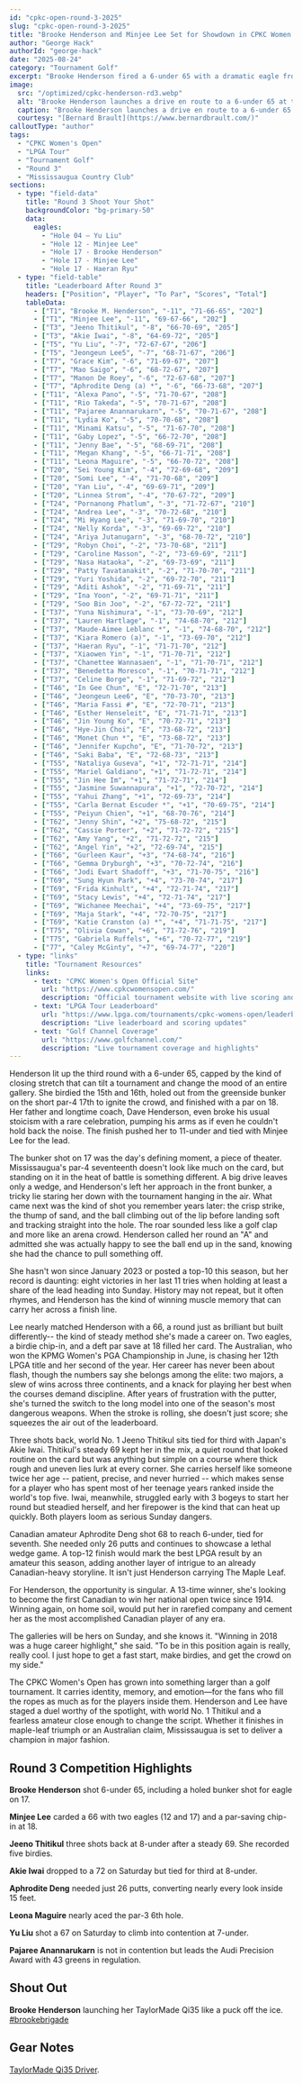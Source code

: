 ```yaml
---
id: "cpkc-open-round-3-2025"
slug: "cpkc-open-round-3-2025"
title: "Brooke Henderson and Minjee Lee Set for Showdown in CPKC Women's Open Final Round"
author: "George Hack"
authorId: "george-hack"
date: "2025-08-24"
category: "Tournament Golf"
excerpt: "Brooke Henderson fired a 6-under 65 with a dramatic eagle from the bunker on 17 to tie Minjee Lee for the lead at the CPKC Women's Open. With world No. 1 Jeeno Thitikul and rising Canadian amateur Aphrodite Deng in contention, Sunday promises a high-stakes finish at Mississaugua Golf and Country Club."
image:
  src: "/optimized/cpkc-henderson-rd3.webp"
  alt: "Brooke Henderson launches a drive en route to a 6-under 65 at the CPKC Women's Open."
  caption: "Brooke Henderson launches a drive en route to a 6-under 65 at the CPKC Women's Open."
  courtesy: "[Bernard Brault](https://www.bernardbrault.com/)"
calloutType: "author"
tags:
  - "CPKC Women's Open"
  - "LPGA Tour"
  - "Tournament Golf"
  - "Round 3"
  - "Mississaugua Country Club"
sections:
  - type: "field-data"
    title: "Round 3 Shoot Your Shot"
    backgroundColor: "bg-primary-50"
    data:
      eagles:
        - "Hole 04 – Yu Liu"
        - "Hole 12 - Minjee Lee"
        - "Hole 17 - Brooke Henderson"
        - "Hole 17 - Minjee Lee"
        - "Hole 17 - Haeran Ryu"
  - type: "field-table"
    title: "Leaderboard After Round 3"
    headers: ["Position", "Player", "To Par", "Scores", "Total"]
    tableData:
      - ["T1", "Brooke M. Henderson", "-11", "71-66-65", "202"]
      - ["T1", "Minjee Lee", "-11", "69-67-66", "202"]
      - ["T3", "Jeeno Thitikul", "-8", "66-70-69", "205"]
      - ["T3", "Akie Iwai", "-8", "64-69-72", "205"]
      - ["T5", "Yu Liu", "-7", "72-67-67", "206"]
      - ["T5", "Jeongeun Lee5", "-7", "68-71-67", "206"]
      - ["T7", "Grace Kim", "-6", "71-69-67", "207"]
      - ["T7", "Mao Saigo", "-6", "68-72-67", "207"]
      - ["T7", "Manon De Roey", "-6", "72-67-68", "207"]
      - ["T7", "Aphrodite Deng (a) *", "-6", "66-73-68", "207"]
      - ["T11", "Alexa Pano", "-5", "71-70-67", "208"]
      - ["T11", "Rio Takeda", "-5", "70-71-67", "208"]
      - ["T11", "Pajaree Anannarukarn", "-5", "70-71-67", "208"]
      - ["T11", "Lydia Ko", "-5", "70-70-68", "208"]
      - ["T11", "Minami Katsu", "-5", "71-67-70", "208"]
      - ["T11", "Gaby Lopez", "-5", "66-72-70", "208"]
      - ["T11", "Jenny Bae", "-5", "68-69-71", "208"]
      - ["T11", "Megan Khang", "-5", "66-71-71", "208"]
      - ["T11", "Leona Maguire", "-5", "66-70-72", "208"]
      - ["T20", "Sei Young Kim", "-4", "72-69-68", "209"]
      - ["T20", "Somi Lee", "-4", "71-70-68", "209"]
      - ["T20", "Yan Liu", "-4", "69-69-71", "209"]
      - ["T20", "Linnea Strom", "-4", "70-67-72", "209"]
      - ["T24", "Pornanong Phatlum", "-3", "71-72-67", "210"]
      - ["T24", "Andrea Lee", "-3", "70-72-68", "210"]
      - ["T24", "Mi Hyang Lee", "-3", "71-69-70", "210"]
      - ["T24", "Nelly Korda", "-3", "69-69-72", "210"]
      - ["T24", "Ariya Jutanugarn", "-3", "68-70-72", "210"]
      - ["T29", "Robyn Choi", "-2", "73-70-68", "211"]
      - ["T29", "Caroline Masson", "-2", "73-69-69", "211"]
      - ["T29", "Nasa Hataoka", "-2", "69-73-69", "211"]
      - ["T29", "Patty Tavatanakit", "-2", "71-70-70", "211"]
      - ["T29", "Yuri Yoshida", "-2", "69-72-70", "211"]
      - ["T29", "Aditi Ashok", "-2", "71-69-71", "211"]
      - ["T29", "Ina Yoon", "-2", "69-71-71", "211"]
      - ["T29", "Soo Bin Joo", "-2", "67-72-72", "211"]
      - ["T37", "Yuna Nishimura", "-1", "73-70-69", "212"]
      - ["T37", "Lauren Hartlage", "-1", "74-68-70", "212"]
      - ["T37", "Maude-Aimee Leblanc *", "-1", "74-68-70", "212"]
      - ["T37", "Kiara Romero (a)", "-1", "73-69-70", "212"]
      - ["T37", "Haeran Ryu", "-1", "71-71-70", "212"]
      - ["T37", "Xiaowen Yin", "-1", "71-70-71", "212"]
      - ["T37", "Chanettee Wannasaen", "-1", "71-70-71", "212"]
      - ["T37", "Benedetta Moresco", "-1", "70-71-71", "212"]
      - ["T37", "Celine Borge", "-1", "71-69-72", "212"]
      - ["T46", "In Gee Chun", "E", "72-71-70", "213"]
      - ["T46", "Jeongeun Lee6", "E", "70-73-70", "213"]
      - ["T46", "Maria Fassi #", "E", "72-70-71", "213"]
      - ["T46", "Esther Henseleit", "E", "71-71-71", "213"]
      - ["T46", "Jin Young Ko", "E", "70-72-71", "213"]
      - ["T46", "Hye-Jin Choi", "E", "73-68-72", "213"]
      - ["T46", "Monet Chun *", "E", "73-68-72", "213"]
      - ["T46", "Jennifer Kupcho", "E", "71-70-72", "213"]
      - ["T46", "Saki Baba", "E", "72-68-73", "213"]
      - ["T55", "Nataliya Guseva", "+1", "72-71-71", "214"]
      - ["T55", "Mariel Galdiano", "+1", "71-72-71", "214"]
      - ["T55", "Jin Hee Im", "+1", "71-72-71", "214"]
      - ["T55", "Jasmine Suwannapura", "+1", "72-70-72", "214"]
      - ["T55", "Yahui Zhang", "+1", "72-69-73", "214"]
      - ["T55", "Carla Bernat Escuder *", "+1", "70-69-75", "214"]
      - ["T55", "Peiyun Chien", "+1", "68-70-76", "214"]
      - ["T62", "Jenny Shin", "+2", "75-68-72", "215"]
      - ["T62", "Cassie Porter", "+2", "71-72-72", "215"]
      - ["T62", "Amy Yang", "+2", "71-72-72", "215"]
      - ["T62", "Angel Yin", "+2", "72-69-74", "215"]
      - ["T66", "Gurleen Kaur", "+3", "74-68-74", "216"]
      - ["T66", "Gemma Dryburgh", "+3", "70-72-74", "216"]
      - ["T66", "Jodi Ewart Shadoff", "+3", "71-70-75", "216"]
      - ["T69", "Sung Hyun Park", "+4", "73-70-74", "217"]
      - ["T69", "Frida Kinhult", "+4", "72-71-74", "217"]
      - ["T69", "Stacy Lewis", "+4", "72-71-74", "217"]
      - ["T69", "Wichanee Meechai", "+4", "73-69-75", "217"]
      - ["T69", "Maja Stark", "+4", "72-70-75", "217"]
      - ["T69", "Katie Cranston (a) *", "+4", "71-71-75", "217"]
      - ["T75", "Olivia Cowan", "+6", "71-72-76", "219"]
      - ["T75", "Gabriela Ruffels", "+6", "70-72-77", "219"]
      - ["77", "Caley McGinty", "+7", "69-74-77", "220"]
  - type: "links"
    title: "Tournament Resources"
    links:
      - text: "CPKC Women's Open Official Site"
        url: "https://www.cpkcwomensopen.com/"
        description: "Official tournament website with live scoring and information"
      - text: "LPGA Tour Leaderboard"
        url: "https://www.lpga.com/tournaments/cpkc-womens-open/leaderboard"
        description: "Live leaderboard and scoring updates"
      - text: "Golf Channel Coverage"
        url: "https://www.golfchannel.com/"
        description: "Live tournament coverage and highlights"
---
```


Henderson lit up the third round with a 6-under 65, capped by the kind of closing stretch that can tilt a tournament and change the mood of an entire gallery. She birdied the 15th and 16th, holed out from the greenside bunker on the short par-4 17th to ignite the crowd, and finished with a par on 18. Her father and longtime coach, Dave Henderson, even broke his usual stoicism with a rare celebration, pumping his arms as if even he couldn't hold back the noise. The finish pushed her to 11-under and tied with Minjee Lee for the lead.

The bunker shot on 17 was the day's defining moment, a piece of theater. Mississaugua's par-4 seventeenth doesn't look like much on the card, but standing on it in the heat of battle is something different. A big drive leaves only a wedge, and Henderson's left her approach in the front bunker, a tricky lie staring her down with the tournament hanging in the air. What came next was the kind of shot you remember years later: the crisp strike, the thump of sand, and the ball climbing out of the lip before landing soft and tracking straight into the hole. The roar sounded less like a golf clap and more like an arena crowd. Henderson called her round an "A" and admitted she was actually happy to see the ball end up in the sand, knowing she had the chance to pull something off.

She hasn't won since January 2023 or posted a top-10 this season, but her record is daunting: eight victories in her last 11 tries when holding at least a share of the lead heading into Sunday. History may not repeat, but it often rhymes, and Henderson has the kind of winning muscle memory that can carry her across a finish line.

Lee nearly matched Henderson with a 66, a round just as brilliant but built differently-- the kind of steady method she's made a career on. Two eagles, a birdie chip-in, and a deft par save at 18 filled her card. The Australian, who won the KPMG Women's PGA Championship in June, is chasing her 12th LPGA title and her second of the year. Her career has never been about flash, though the numbers say she belongs among the elite: two majors, a slew of wins across three continents, and a knack for playing her best when the courses demand discipline. After years of frustration with the putter, she's turned the switch to the long model into one of the season's most dangerous weapons. When the stroke is rolling, she doesn't just score; she squeezes the air out of the leaderboard.

Three shots back, world No. 1 Jeeno Thitikul sits tied for third with Japan's Akie Iwai. Thitikul's steady 69 kept her in the mix, a quiet round that looked routine on the card but was anything but simple on a course where thick rough and uneven lies lurk at every corner. She carries herself like someone twice her age -- patient, precise, and never hurried -- which makes sense for a player who has spent most of her teenage years ranked inside the world's top five. Iwai, meanwhile, struggled early with 3 bogeys to start her round but steadied herself, and her firepower is the kind that can heat up quickly. Both players loom as serious Sunday dangers.

Canadian amateur Aphrodite Deng shot 68 to reach 6-under, tied for seventh. She needed only 26 putts and continues to showcase a lethal wedge game. A top-12 finish would mark the best LPGA result by an amateur this season, adding another layer of intrigue to an already Canadian-heavy storyline. It isn't just Henderson carrying The Maple Leaf.

For Henderson, the opportunity is singular. A 13-time winner, she's looking to become the first Canadian to win her national open twice since 1914. Winning again, on home soil, would put her in rarefied company and cement her as the most accomplished Canadian player of any era.

The galleries will be hers on Sunday, and she knows it. "Winning in 2018 was a huge career highlight," she said. "To be in this position again is really, really cool. I just hope to get a fast start, make birdies, and get the crowd on my side."

The CPKC Women's Open has grown into something larger than a golf tournament. It carries identity, memory, and emotion—for the fans who fill the ropes as much as for the players inside them. Henderson and Lee have staged a duel worthy of the spotlight, with world No. 1 Thitikul and a fearless amateur close enough to change the script. Whether it finishes in maple-leaf triumph or an Australian claim, Mississaugua is set to deliver a champion in major fashion.

## Round 3 Competition Highlights

**Brooke Henderson** shot 6-under 65, including a holed bunker shot for eagle on 17.

**Minjee Lee** carded a 66 with two eagles (12 and 17) and a par-saving chip-in at 18.

**Jeeno Thitikul** three shots back at 8-under after a steady 69. She recorded five birdies.

**Akie Iwai** dropped to a 72 on Saturday but tied for third at 8-under.

**Aphrodite Deng** needed just 26 putts, converting nearly every look inside 15 feet.

**Leona Maguire** nearly aced the par-3 6th hole.

**Yu Liu** shot a 67 on Saturday to climb into contention at 7-under.

**Pajaree Anannarukarn** is not in contention but leads the Audi Precision Award with 43 greens in regulation.

## Shout Out

**Brooke Henderson** launching her TaylorMade Qi35 like a puck off the ice. [#brookebrigade](https://www.instagram.com/explore/search/keyword/?q=%23brookebrigade)

## Gear Notes

[TaylorMade Qi35 Driver](https://www.taylormadegolf.com/Qi35-Driver/DW-TC370.html?lang=en_US).
